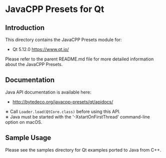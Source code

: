 JavaCPP Presets for Qt
======================

Introduction
------------
This directory contains the JavaCPP Presets module for:

 * Qt 5.12.0  https://www.qt.io/

Please refer to the parent README.md file for more detailed information about the JavaCPP Presets.


Documentation
-------------
Java API documentation is available here:

 * http://bytedeco.org/javacpp-presets/qt/apidocs/

&lowast; Call `Loader.load(QtCore.class)` before using this API.  
&lowast; Java must be started with the '-XstartOnFirstThread' command-line option on macOS.


Sample Usage
------------
Please see the samples directory for Qt examples ported to Java from C++.
